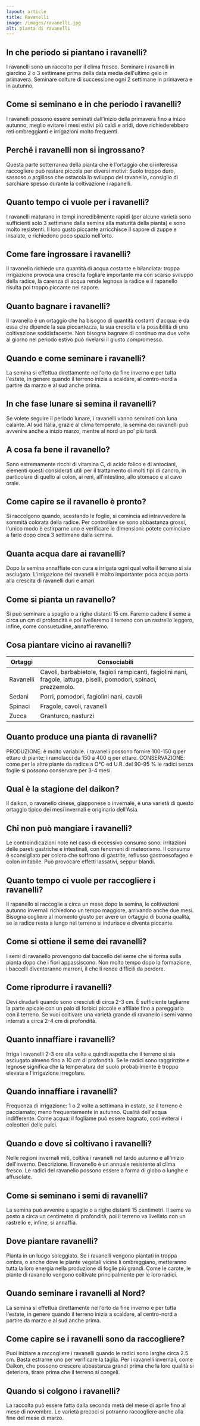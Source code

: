 ```yaml
---
layout: article
title: Ravanelli
image: /images/ravanelli.jpg
alt: pianta di ravanelli
---
```


## In che periodo si piantano i ravanelli?

I ravanelli sono un raccolto per il clima fresco. Seminare i ravanelli in giardino 2 o 3 settimane prima della data media dell'ultimo gelo in primavera. Seminare colture di successione ogni 2 settimane in primavera e in autunno.

## Come si seminano e in che periodo i ravanelli?

I ravanelli possono essere seminati dall'inizio della primavera fino a inizio autunno, meglio evitare i mesi estivi più caldi e aridi, dove richiederebbero reti ombreggianti e irrigazioni molto frequenti.

## Perché i ravanelli non si ingrossano?

 Questa parte sotterranea della pianta che è l'ortaggio che ci interessa raccogliere può restare piccola per diversi motivi: Suolo troppo duro, sassoso o argilloso che ostacola lo sviluppo del ravanello, consiglio di sarchiare spesso durante la coltivazione i rapanelli.

## Quanto tempo ci vuole per i ravanelli?

I ravanelli maturano in tempi incredibilmente rapidi (per alcune varietà sono sufficienti solo 3 settimane dalla semina alla maturità della pianta) e sono molto resistenti. Il loro gusto piccante arricchisce il sapore di zuppe e insalate, e richiedono poco spazio nell'orto.

## Come fare ingrossare i ravanelli?

Il ravanello richiede una quantità di acqua costante e bilanciata: troppa irrigazione provoca una crescita fogliare importante ma con scarso sviluppo della radice, la carenza di acqua rende legnosa la radice e il rapanello risulta poi troppo piccante nel sapore.

## Quanto bagnare i ravanelli?

 Il ravanello è un ortaggio che ha bisogno di quantità costanti d'acqua: è da essa che dipende la sua piccantezza, la sua crescita e la possibilità di una coltivazione soddisfacente. Non bisogna bagnare di continuo ma due volte al giorno nel periodo estivo può rivelarsi il giusto compromesso.

## Quando e come seminare i ravanelli?

 La semina si effettua direttamente nell'orto da fine inverno e per tutta l'estate, in genere quando il terreno inizia a scaldare, al centro-nord a partire da marzo e al sud anche prima.

## In che fase lunare si semina il ravanelli?

 Se volete seguire il periodo lunare, i ravanelli vanno seminati con luna calante. Al sud Italia, grazie al clima temperato, la semina dei ravanelli può avvenire anche a inizio marzo, mentre al nord un po' più tardi.

## A cosa fa bene il ravanello?

 Sono estremamente ricchi di vitamina C, di acido folico e di antociani, elementi questi considerati utili per il trattamento di molti tipi di cancro, in particolare di quello al colon, ai reni, all'intestino, allo stomaco e al cavo orale.

## Come capire se il ravanello è pronto?

Si raccolgono quando, scostando le foglie, si comincia ad intravvedere la sommità colorata della radice. Per controllare se sono abbastanza grossi, l'unico modo è estirparne uno e verificare le dimensioni: potete cominciare a farlo dopo circa 3 settimane dalla semina.

## Quanta acqua dare ai ravanelli?

Dopo la semina annaffiate con cura e irrigate ogni qual volta il terreno si sia asciugato. L'irrigazione dei ravanelli è molto importante: poca acqua porta alla crescita di ravanelli duri e amari.

## Come si pianta un ravanello?

 Si può seminare a spaglio o a righe distanti 15 cm. Faremo cadere il seme a circa un cm di profondità e poi livelleremo il terreno con un rastrello leggero, infine, come consuetudine, annaffieremo.

## Cosa piantare vicino ai ravanelli?

|  Ortaggi|                                                                                                       Consociabili|
|---------|-------------------------------------------------------------------------------------------------------------------|
|Ravanelli|Cavoli, barbabietole, fagioli rampicanti, fagiolini nani, fragole, lattuga, piselli, pomodori, spinaci, prezzemolo.|
|   Sedani|                                                                            Porri, pomodori, fagiolini nani, cavoli|
|  Spinaci|                                                                                         Fragole, cavoli, ravanelli|
|    Zucca|                                                                                                Granturco, nasturzi|

## Quanto produce una pianta di ravanelli?

PRODUZIONE: è molto variabile. i ravanelli possono fornire 100-150 q per ettaro di piante; i ramolacci da 150 a 400 q per ettaro. CONSERVAZIONE: come per le altre piante da radice a O°C ed U.R. del 90-95 % le radici senza foglie si possono conservare per 3-4 mesi.

## Qual è la stagione del daikon?

Il daikon, o ravanello cinese, giapponese o invernale, è una varietà di questo ortaggio tipico dei mesi invernali e originario dell'Asia.

## Chi non può mangiare i ravanelli?

Le controindicazioni note nel caso di eccessivo consumo sono: irritazioni delle pareti gastriche e intestinali, con fenomeni di meteorismo. Il consumo è sconsigliato per coloro che soffrono di gastrite, reflusso gastroesofageo e colon irritabile. Può provocare effetti lassativi, seppur blandi.

## Quanto tempo ci vuole per raccogliere i ravanelli?

Il rapanello si raccoglie a circa un mese dopo la semina, le coltivazioni autunno invernali richiedono un tempo maggiore, arrivando anche due mesi. Bisogna cogliere al momento giusto per avere un ortaggio di buona qualità, se la radice resta a lungo nel terreno si indurisce e diventa piccante.

## Come si ottiene il seme dei ravanelli?

I semi di ravanello provengono dal baccello del seme che si forma sulla pianta dopo che i fiori appassiscono. Non molto tempo dopo la formazione, i baccelli diventeranno marroni, il che li rende difficili da perdere.

## Come riprodurre i ravanelli?

 Devi diradarli quando sono cresciuti di circa 2-3 cm. È sufficiente tagliarne la parte apicale con un paio di forbici piccole e affilate fino a pareggiarla con il terreno. Se vuoi coltivare una varietà grande di ravanello i semi vanno interrati a circa 2-4 cm di profondità.

## Quanto innaffiare i ravanelli?

Irriga i ravanelli 2-3 ore alla volta e quindi aspetta che il terreno si sia asciugato almeno fino a 10 cm di profondità. Se le radici sono raggrinzite e legnose significa che la temperatura del suolo probabilmente è troppo elevata e l'irrigazione irregolare.

## Quando innaffiare i ravanelli?

Frequenza di irrigazione: 1 o 2 volte a settimana in estate, se il terreno è pacciamato; meno frequentemente in autunno. Qualità dell'acqua indifferente. Come acqua: il fogliame può essere bagnato, così eviterai i coleotteri delle pulci.

## Quando e dove si coltivano i ravanelli?

Nelle regioni invernali miti, coltiva i ravanelli nel tardo autunno e all'inizio dell'inverno. Descrizione. Il ravanello è un annuale resistente al clima fresco. Le radici del ravanello possono essere a forma di globo o lunghe e affusolate.

## Come si seminano i semi di ravanelli?

 La semina può avvenire a spaglio o a righe distanti 15 centimetri. Il seme va posto a circa un centimetro di profondità, poi il terreno va livellato con un rastrello e, infine, si annaffia.

## Dove piantare ravanelli?

Pianta in un luogo soleggiato. Se i ravanelli vengono piantati in troppa ombra, o anche dove le piante vegetali vicine li ombreggiano, metteranno tutta la loro energia nella produzione di foglie più grandi. Come le carote, le piante di ravanello vengono coltivate principalmente per le loro radici.

## Quando seminare i ravanelli al Nord?

La semina si effettua direttamente nell'orto da fine inverno e per tutta l'estate, in genere quando il terreno inizia a scaldare, al centro-nord a partire da marzo e al sud anche prima.

## Come capire se i ravanelli sono da raccogliere?

Puoi iniziare a raccogliere i ravanelli quando le radici sono larghe circa 2.5 cm. Basta estrarne uno per verificare la taglia. Per i ravanelli invernali, come Daikon, che possono crescere abbastanza grandi prima che la loro qualità si deteriora, tirare prima che il terreno si congeli.

## Quando si colgono i ravanelli?

La raccolta può essere fatta dalla seconda metà del mese di aprile fino al mese di novembre. Le varietà precoci si potranno raccogliere anche alla fine del mese di marzo.

